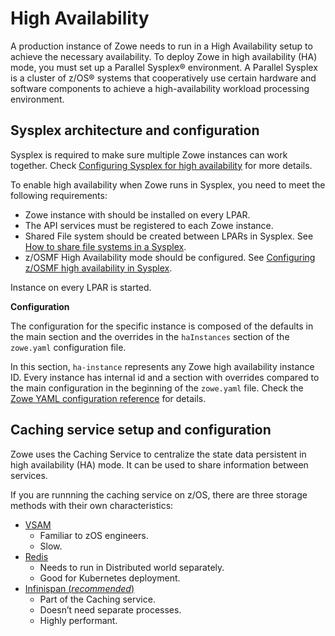 # High Availability

A production instance of Zowe needs to run in a High Availability setup to achieve the necessary availability.
To deploy Zowe in high availability (HA) mode, you must set up a Parallel Sysplex® environment. A Parallel Sysplex is a cluster of z/OS® systems that cooperatively use certain hardware and software components to achieve a high-availability workload processing environment.

## Sysplex architecture and configuration

Sysplex is required to make sure multiple Zowe instances can work together. Check [Configuring Sysplex for high availability](../user-guide/configure-sysplex) for more details.

To enable high availability when Zowe runs in Sysplex, you need to meet the following requirements:

- Zowe instance with should be installed on every LPAR.
- The API services must be registered to each Zowe instance.
- Shared File system should be created between LPARs in Sysplex. See [How to share file systems in a Sysplex](https://www.ibm.com/docs/en/zos/2.4.0?topic=planning-sharing-file-systems-in-sysplex).
- z/OSMF High Availability mode should be configured. See [Configuring z/OSMF high availability in Sysplex](../user-guide/systemrequirements-zosmf-ha).

Instance on every LPAR is started.

**Configuration**

The configuration for the specific instance is composed of the defaults in the main section and the overrides in the `haInstances` section of the `zowe.yaml` configuration file.

In this section, `ha-instance` represents any Zowe high availability instance ID. Every instance has internal id and a section with overrides compared to the main configuration in the beginning of the `zowe.yaml` file. Check the [Zowe YAML configuration reference](../appendix/zowe-yaml-configuration#yaml-configurations---hainstances) for details.

## Caching service setup and configuration

Zowe uses the Caching Service to centralize the state data persistent in high availability (HA) mode. It can be used to share information between services.

If you are runnning the caching service on z/OS, there are three storage methods with their own characteristics:

- [VSAM](../user-guide/configure-caching-service-ha)
    - Familiar to zOS engineers.
    - Slow.
- [Redis](../extend/extend-apiml/api-mediation-redis#redis-configuration)
    - Needs to run in Distributed world separately.
    - Good for Kubernetes deployment.
- [Infinispan (*recommended*)](../extend/extend-apiml/api-mediation-infinispan#infinispan-configuration)
    - Part of the Caching service.
    - Doesn’t need separate processes.
    - Highly performant.

